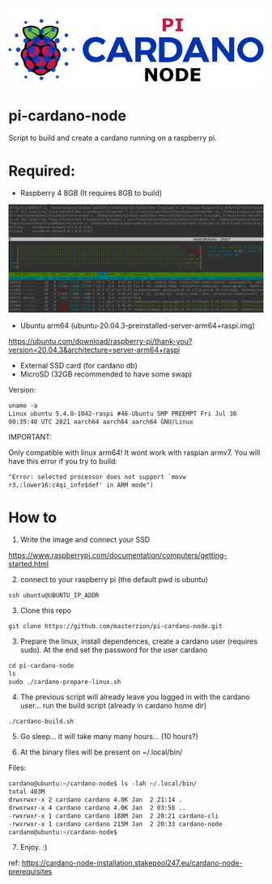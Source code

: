![pi-cardano-node logo](https://raw.githubusercontent.com/masterzion/pi-cardano-node/master/imgs/logo.png)

# pi-cardano-node

Script to build and create a cardano running on a raspberry pi.

# Required:
 - Raspberry 4 8GB (It requires 8GB to build)

![Build memory usage](https://raw.githubusercontent.com/masterzion/pi-cardano-node/master/imgs/memory.png)

 - Ubuntu arm64 (ubuntu-20.04.3-preinstalled-server-arm64+raspi.img)

https://ubuntu.com/download/raspberry-pi/thank-you?version=20.04.3&architecture=server-arm64+raspi

 - External SSD card (for cardano db)
 - MicroSD (32GB recommended to have some swap)



Version:
 ```
 uname -a
 Linux ubuntu 5.4.0-1042-raspi #46-Ubuntu SMP PREEMPT Fri Jul 30 00:35:40 UTC 2021 aarch64 aarch64 aarch64 GNU/Linux
 ```

IMPORTANT:

Only compatible with linux arm64! It wont work with raspian armv7. You will have this error if you try to build:
```
"Error: selected processor does not support `movw r3,:lower16:c4qi_info$def' in ARM mode")
```

# How to

1) Write the image and connect your SSD

https://www.raspberrypi.com/documentation/computers/getting-started.html


2) connect to your raspberry pi (the default pwd is ubuntu)
```
ssh ubuntu@UBUNTU_IP_ADDR
```

3) Clone this repo

```
git clone https://github.com/masterzion/pi-cardano-node.git
```

3) Prepare the linux, install dependences, create a cardano user
(requires sudo). At the end set the password for the user cardano
```
cd pi-cardano-node
ls
sudo ./cardano-prepare-linux.sh
```

4) The previous script will already leave you logged in with the cardano user... run the build script (already in cardano home dir)

```
./cardano-build.sh
```

5) Go sleep... it will take many many hours... (10 hours?)

6) At the binary files will be present on ~/.local/bin/

Files:
```
cardano@ubuntu:~/cardano-node$ ls -lah ~/.local/bin/
total 403M
drwxrwxr-x 2 cardano cardano 4.0K Jan  2 21:14 .
drwxrwxr-x 4 cardano cardano 4.0K Jan  2 03:58 ..
-rwxrwxr-x 1 cardano cardano 188M Jan  2 20:21 cardano-cli
-rwxrwxr-x 1 cardano cardano 215M Jan  2 20:33 cardano-node
cardano@ubuntu:~/cardano-node$
```

7) Enjoy. :)


ref: https://cardano-node-installation.stakepool247.eu/cardano-node-prerequisites
